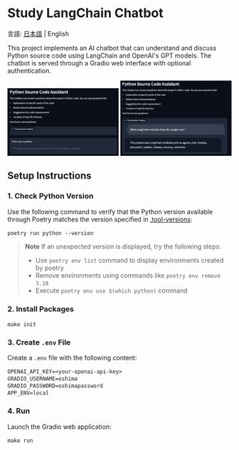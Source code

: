 # Study LangChain Chatbot

言語: [日本語](/docs/jp/GET_STARTED.md) | English

This project implements an AI chatbot that can understand and discuss Python source code using LangChain and OpenAI's GPT models. The chatbot is served through a Gradio web interface with optional authentication.

<p align="center">
  <img src="/docs/images/image1.png" width="250" />
  <img src="/docs/images/image2.png" width="250" /> 
</p>

## Setup Instructions

### 1. Check Python Version

Use the following command to verify that the Python version available through Poetry matches the version specified in [.tool-versions](.tool-versions):

```console
poetry run python --version
```

> **Note**
> If an unexpected version is displayed, try the following steps:
>
> - Use `poetry env list` command to display environments created by poetry
> - Remove environments using commands like `poetry env remove 3.10`
> - Execute `poetry env use $(which python)` command

### 2. Install Packages

```console
make init
```

### 3. Create `.env` File

Create a `.env` file with the following content:

```
OPENAI_API_KEY=<your-openai-api-key>
GRADIO_USERNAME=oshima
GRADIO_PASSWORD=oshimapassword
APP_ENV=local
```

### 4. Run

Launch the Gradio web application:

```console
make run
```
